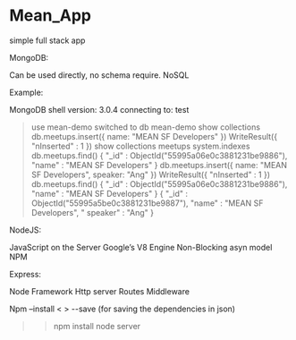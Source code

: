 # Mean_App
simple full stack app

MongoDB:

Can be used directly, no schema require.
NoSQL

Example:

MongoDB shell version: 3.0.4
connecting to: test
>
> use mean-demo
switched to db mean-demo
> show collections
> db.meetups.insert({ name: "MEAN SF Developers" })
WriteResult({ "nInserted" : 1 })
> show collections
meetups
system.indexes
> db.meetups.find()
{ "_id" : ObjectId("55995a06e0c3881231be9886"), "name" : "MEAN SF Developers" }
> db.meetups.insert({ name: "MEAN SF Developers", speaker: "Ang" })
WriteResult({ "nInserted" : 1 })
> db.meetups.find()
{ "_id" : ObjectId("55995a06e0c3881231be9886"), "name" : "MEAN SF Developers" }
{ "_id" : ObjectId("55995a5be0c3881231be9887"), "name" : "MEAN SF Developers", "
speaker" : "Ang" }
>

NodeJS:

JavaScript on the Server
Google’s V8 Engine
Non-Blocking asyn model
NPM


Express:

Node Framework
Http server
Routes
Middleware

Npm –install < > --save (for saving the dependencies in json)

>>npm install
>>node server
